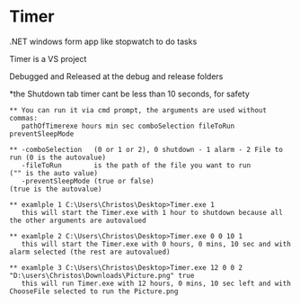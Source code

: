 # Timer
.NET windows form app like stopwatch to do tasks

Timer is a VS project

Debugged and Released at the debug and release folders

*the Shutdown tab timer cant be less than 10 seconds, for safety

```
** You can run it via cmd prompt, the arguments are used without commas:
   pathOfTimerexe hours min sec comboSelection fileToRun preventSleepMode

** -comboSelection   (0 or 1 or 2), 0 shutdown - 1 alarm - 2 File to run (0 is the autovalue)
   -fileToRun        is the path of the file you want to run             ("" is the auto value)
   -preventSleepMode (true or false)                                     (true is the autovalue)
   
** examlple 1 C:\Users\Christos\Desktop>Timer.exe 1
   this will start the Timer.exe with 1 hour to shutdown because all the other arguments are autovalued
   
** examlple 2 C:\Users\Christos\Desktop>Timer.exe 0 0 10 1
   this will start the Timer.exe with 0 hours, 0 mins, 10 sec and with alarm selected (the rest are autovalued)
   
** examlple 3 C:\Users\Christos\Desktop>Timer.exe 12 0 0 2 "D:\users\Christos\Downloads\Picture.png" true
   this will run Timer.exe with 12 hours, 0 mins, 10 sec left and with ChooseFile selected to run the Picture.png
